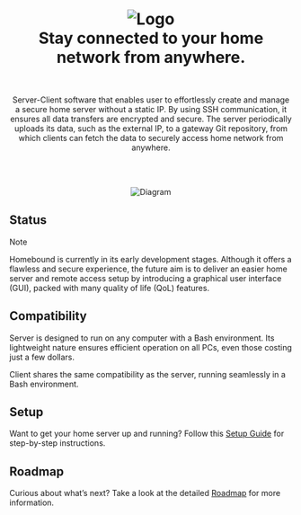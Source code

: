 <h1 align="center">
    <img src="https://github.com/user-attachments/assets/06cc0a10-fc37-4342-b084-6d689e046775" alt="Logo" />
    </br>
    <b>Stay connected to your home network from anywhere.</b>
</h1>

</br>
<p align="center">
Server-Client software that enables user to effortlessly create and manage a secure home server without a static IP. By using SSH communication, it ensures all data transfers are encrypted and secure. The server periodically uploads its data, such as the external IP, to a gateway Git repository, from which clients can fetch the data to securely access home network from anywhere.
</p>

</br>
</br>
<p align="center">
<img src="https://github.com/user-attachments/assets/0c5c8493-ac31-498b-87a4-6cd8871ce0a7" alt="Diagram" />
</p>

## Status

> [!NOTE]
> Homebound is currently in its early development stages. Although it offers a flawless and secure experience, the future aim is to deliver an easier home server and remote access setup by introducing a graphical user interface (GUI), packed with many quality of life (QoL) features.

## Compatibility

Server is designed to run on any computer with a Bash environment. Its lightweight nature ensures efficient operation on all PCs, even those costing just a few dollars.

Client shares the same compatibility as the server, running seamlessly in a Bash environment.


## Setup

Want to get your home server up and running? Follow this [Setup Guide](SETUPGUIDE.md) for step-by-step instructions.

## Roadmap

Curious about what’s next? Take a look at the detailed [Roadmap](ROADMAP.md) for more information.

    
